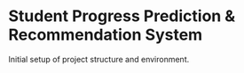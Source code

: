  # Student Progress Prediction & Recommendation System

Initial setup of project structure and environment.
